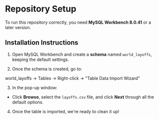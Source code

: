# Repository Setup

To run this repository correctly, you need **MySQL Workbench 8.0.41** or a later version.

## Installation Instructions

1. Open MySQL Workbench and create a **schema** named `world_layoffs`, keeping the default settings.

2. Once the schema is created, go to:

world_layoffs → Tables → Right-click → "Table Data Import Wizard"

3. In the pop-up window:
- Click **Browse**, select the `layoffs.csv` file, and click **Next** through all the default options.

4. Once the table is imported, we're ready to clean it up!

